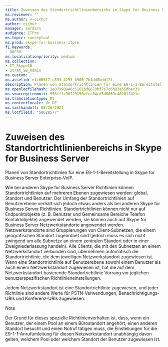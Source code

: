 ```yaml
---
title: Zuweisen des Standortrichtlinienbereichs in Skype for Business Server
ms.reviewer: ''
ms.author: v-cichur
author: cichur
manager: serdars
audience: ITPro
ms.topic: conceptual
ms.prod: skype-for-business-itpro
f1.keywords:
- NOCSH
ms.localizationpriority: medium
ms.collection:
- IT_Skype16
- Strat_SB_Admin
ms.custom: ''
ms.assetid: e4c66517-c593-4253-b900-7b4dd8bddf2f
description: Planen von Standortrichtlinien für eine E9-1-1-Bereitstellung in Skype for Business Server Enterprise-VoIP.
ms.openlocfilehash: 1e87998946c5161bd6670bf767c6b83a55dbec39
ms.sourcegitcommit: 556fffc96729150efcc04cd5d6069c402012421e
ms.translationtype: MT
ms.contentlocale: de-DE
ms.lasthandoff: 08/26/2021
ms.locfileid: "58628577"
---
```

# <a name="assign-location-policy-scope-in-skype-for-business-server"></a>Zuweisen des Standortrichtlinienbereichs in Skype for Business Server
 
Planen von Standortrichtlinien für eine E9-1-1-Bereitstellung in Skype for Business Server Enterprise-VoIP.
  
Wie bei anderen Skype for Business Server Richtlinien können Standortrichtlinien auf mehreren Ebenen zugewiesen werden: global, Standort und Benutzer. Der Umfang der Standortrichtlinien auf Benutzerebene verhält sich jedoch etwas anders als bei anderen Skype for Business Server Richtlinien. Standortrichtlinien können nicht nur auf Endpunktobjekte (z. B. Benutzer und Gemeinsame Bereiche Telefon Kontaktobjekte) angewendet werden, sie können auch auf Skype for Business Server Netzwerkstandorte angewendet werden. Netzwerkstandorte sind Gruppierungen von Client-Subnetzen, die einem geografischen Standort zugeordnet sind (jedoch muss es sich nicht zwingend um alle Subnetze an einem zentralen Standort oder in einer Zweigniederlassung handeln). Alle Clients, die mit den Subnetzen an einem Netzwerkstandort verbunden sind, übernehmen automatisch die Standortrichtlinie, die dem jeweiligen Netzwerkstandort zugewiesen ist. Wenn eine Standortrichtlinie auf Benutzerebene sowohl einem Benutzer als auch einem Netzwerkstandort zugewiesen ist, hat die auf dem Netzwerkstandort basierende Standortrichtlinie Vorrang vor jeglichen benutzerspezifischen Richtlinieneinstellungen.
  
Jedem Netzwerkstandort ist eine Standortrichtlinie zugewiesen, und jeder Richtlinie sind andere Werte für PSTN-Verwendungen, Benachrichtigungs-URIs und Konferenz-URIs zugewiesen.
  
> [!NOTE]
> Der Grund für dieses spezielle Richtlinienverhalten ist, dass, wenn ein Benutzer, der einem Pool an einem Bürostandort angehört, einen anderen Standort besucht und einen Notruf tätigen muss, die Einstellungen für die E9-1-1-Anrufumleitung für diesen Netzwerkstandort unabhängig davon gelten, welchem Pool oder welchem Standort der Benutzer zugewiesen ist. 
  

